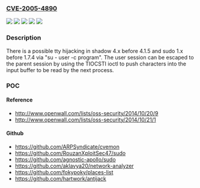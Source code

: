 ### [CVE-2005-4890](https://cve.mitre.org/cgi-bin/cvename.cgi?name=CVE-2005-4890)
![](https://img.shields.io/static/v1?label=Product&message=shadow&color=blue)
![](https://img.shields.io/static/v1?label=Product&message=sudo&color=blue)
![](https://img.shields.io/static/v1?label=Version&message=%3D%201.x%20before%201.7.4%20&color=brighgreen)
![](https://img.shields.io/static/v1?label=Version&message=%3D%204.x%20before%204.1.5%20&color=brighgreen)
![](https://img.shields.io/static/v1?label=Vulnerability&message=tty%20hijacking%20possible%20in%20%22su%22%20via%20TIOCSTI%20ioctl&color=brighgreen)

### Description

There is a possible tty hijacking in shadow 4.x before 4.1.5 and sudo 1.x before 1.7.4 via "su - user -c program". The user session can be escaped to the parent session by using the TIOCSTI ioctl to push characters into the input buffer to be read by the next process.

### POC

#### Reference
- http://www.openwall.com/lists/oss-security/2014/10/20/9
- http://www.openwall.com/lists/oss-security/2014/10/21/1

#### Github
- https://github.com/ARPSyndicate/cvemon
- https://github.com/RouzanXploitSec47/sudo
- https://github.com/agnostic-apollo/sudo
- https://github.com/aklavya20/network-analyzer
- https://github.com/fokypoky/places-list
- https://github.com/hartwork/antijack

